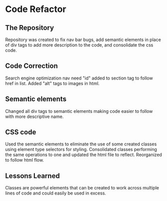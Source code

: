 # Code Refactor

## The Repository

Repository was created to fix nav bar bugs, add semantic elements in place of div tags to add more description to the code, and consolidate the css code.

## Code Correction

Search engine optimization nav need "id" added to section tag to follow href in list.  Added "alt" tags to images in html.

## Semantic elements

Changed all div tags to semantic elements making code easier to follow with more descriptive name.

## CSS code

Used the semantic elements to eliminate the use of some created classes using element type selectors for styling.  Consolidated classes performing the same operations to one and updated the html file to reflect.  Reorganized to follow html flow.

## Lessons Learned

Classes are powerful elements that can be created to work across multiple lines of code and could easily be used in excess.